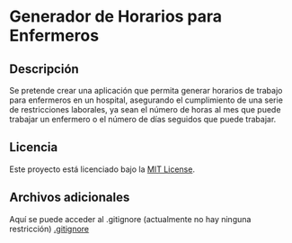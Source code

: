 # Generador de Horarios para Enfermeros

## Descripción

Se pretende crear una aplicación que permita generar horarios de trabajo para enfermeros en un hospital, asegurando el cumplimiento de una serie de restricciones laborales, ya sean el número de horas al mes que puede trabajar un enfermero o el número de días seguidos que puede trabajar.

## Licencia

Este proyecto está licenciado bajo la [MIT License](./LICENSE).

## Archivos adicionales

Aquí se puede acceder al .gitignore (actualmente no hay ninguna restricción) [.gitignore](./.gitignore)



